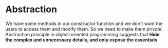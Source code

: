 # Abstraction

We have some methods in our constructor function and we don't want the users to access them and modify them. 
So we need to make them *private*.
Abstraction principle in object-oriented programming suggests that 
**Hide the complex and unnecessary details, and only expose the essentials**
